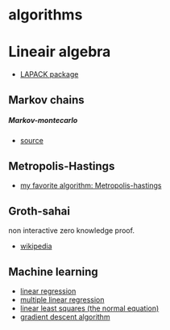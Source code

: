 # algorithms

# Lineair algebra
- [LAPACK package](http://en.wikipedia.org/wiki/LAPACK)

## Markov chains

##### Markov-montecarlo
- [source](http://en.wikipedia.org/wiki/Markov_chain_Monte_Carlo)

## Metropolis-Hastings
- [my favorite algorithm: Metropolis-hastings](http://flynnmichael.com/2015/06/01/my-favorite-algorithm-metropolis-hastings/)

## Groth-sahai
non interactive zero knowledge proof.
- [wikipedia](http://en.wikipedia.org/wiki/Non-interactive_zero-knowledge_proof)

## Machine learning
- [linear regression](http://en.wikipedia.org/wiki/Linear_regression)
- [multiple linear regression](http://en.wikipedia.org/wiki/Linear_regression#Simple_and_multiple_regression)
- [linear least squares (the normal equation)](http://en.wikipedia.org/wiki/Linear_least_squares_(mathematics))
- [gradient descent algorithm](http://en.wikipedia.org/wiki/Gradient_descent)
